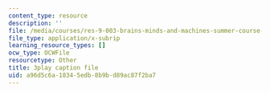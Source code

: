 ```yaml
---
content_type: resource
description: ''
file: /media/courses/res-9-003-brains-minds-and-machines-summer-course-summer-2015/a96d5c6a18345edb8b9bd89ac87f2ba7_GXuI9fKDxso.vtt
file_type: application/x-subrip
learning_resource_types: []
ocw_type: OCWFile
resourcetype: Other
title: 3play caption file
uid: a96d5c6a-1834-5edb-8b9b-d89ac87f2ba7
---
```


